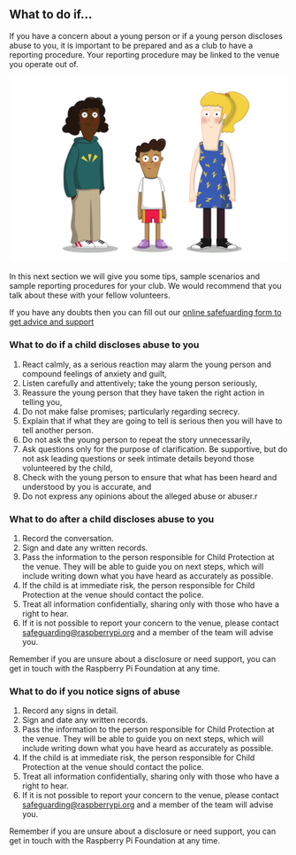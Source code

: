 ## What to do if…

If you have a concern about a young person or if a young person discloses abuse to you, it is important to be prepared and as a club to have a reporting procedure. Your reporting procedure may be linked to the venue you operate out of.

![image of three young people standing](images/8-Diverse-Mix-2.png)

In this next section we will give you some tips, sample scenarios and sample reporting procedures for your club. We would recommend that you talk about these with your fellow volunteers.

If you have any doubts then you can fill out our [online safefuarding form to get advice and support](https://form.raspberrypi.org/f/safeguarding-concern-form)

### What to do if a child discloses abuse to you

1. React calmly, as a serious reaction may alarm the young person and compound feelings of anxiety and guilt,
1. Listen carefully and attentively; take the young person seriously,
1. Reassure the young person that they have taken the right action in telling you,
1. Do not make false promises; particularly regarding secrecy. 
1. Explain that if what they are going to tell is serious then you will have to tell another person.
1. Do not ask the young person to repeat the story unnecessarily,
1. Ask questions only for the purpose of clarification.  Be supportive, but do not ask leading questions or seek intimate details beyond those volunteered by the child,
1. Check with the young person to ensure that what has been heard and understood by you is accurate, and
1. Do not express any opinions about the alleged abuse or abuser.r

### What to do after a child discloses abuse to you

1. Record the conversation.
1. Sign and date any written records.
1. Pass the information to the person responsible for Child Protection at the venue. They will be able to guide you on next steps, which will include writing down what you have heard as accurately as possible.
1. If the child is at immediate risk, the person responsible for Child Protection at the venue should contact the police. 
1. Treat all information confidentially, sharing only with those who have a right to hear.
1. If it is not possible to report your concern to the venue, please contact safeguarding@raspberrypi.org and a member of the team will advise you.

Remember if you are unsure about a disclosure or need support, you can get in touch with the Raspberry Pi Foundation at any time.

### What to do if you notice signs of abuse

1. Record any signs in detail.
1. Sign and date any written records.
1. Pass the information to the person responsible for Child Protection at the venue. They will be able to guide you on next steps, which will include writing down what you have heard as accurately as possible.
1. If the child is at immediate risk, the person responsible for Child Protection at the venue should contact the police. 
1. Treat all information confidentially, sharing only with those who have a right to hear.
1. If it is not possible to report your concern to the venue, please contact [safeguarding@raspberrypi.org](mailto:safeguarding@raspberrypi.org) and a member of the team will advise you.

Remember if you are unsure about a disclosure or need support, you can get in touch with the Raspberry Pi Foundation at any time.
